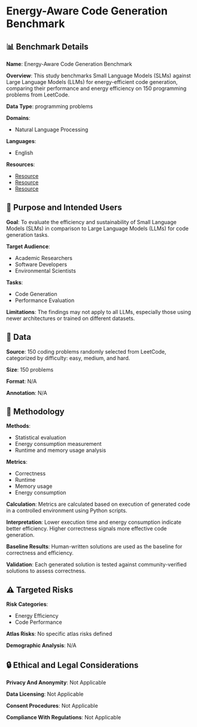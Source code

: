 # Energy-Aware Code Generation Benchmark

## 📊 Benchmark Details

**Name**: Energy-Aware Code Generation Benchmark

**Overview**: This study benchmarks Small Language Models (SLMs) against Large Language Models (LLMs) for energy-efficient code generation, comparing their performance and energy efficiency on 150 programming problems from LeetCode.

**Data Type**: programming problems

**Domains**:
- Natural Language Processing

**Languages**:
- English

**Resources**:
- [Resource](https://huggingface.co/stabilityai/stable-code-3b)
- [Resource](https://huggingface.co/bigcode/starcoderbase-3b)
- [Resource](https://huggingface.co/Qwen/Qwen2.5-Coder-3B-Instruct)

## 🎯 Purpose and Intended Users

**Goal**: To evaluate the efficiency and sustainability of Small Language Models (SLMs) in comparison to Large Language Models (LLMs) for code generation tasks.

**Target Audience**:
- Academic Researchers
- Software Developers
- Environmental Scientists

**Tasks**:
- Code Generation
- Performance Evaluation

**Limitations**: The findings may not apply to all LLMs, especially those using newer architectures or trained on different datasets.

## 💾 Data

**Source**: 150 coding problems randomly selected from LeetCode, categorized by difficulty: easy, medium, and hard.

**Size**: 150 problems

**Format**: N/A

**Annotation**: N/A

## 🔬 Methodology

**Methods**:
- Statistical evaluation
- Energy consumption measurement
- Runtime and memory usage analysis

**Metrics**:
- Correctness
- Runtime
- Memory usage
- Energy consumption

**Calculation**: Metrics are calculated based on execution of generated code in a controlled environment using Python scripts.

**Interpretation**: Lower execution time and energy consumption indicate better efficiency. Higher correctness signals more effective code generation.

**Baseline Results**: Human-written solutions are used as the baseline for correctness and efficiency.

**Validation**: Each generated solution is tested against community-verified solutions to assess correctness.

## ⚠️ Targeted Risks

**Risk Categories**:
- Energy Efficiency
- Code Performance

**Atlas Risks**:
No specific atlas risks defined

**Demographic Analysis**: N/A

## 🔒 Ethical and Legal Considerations

**Privacy And Anonymity**: Not Applicable

**Data Licensing**: Not Applicable

**Consent Procedures**: Not Applicable

**Compliance With Regulations**: Not Applicable
